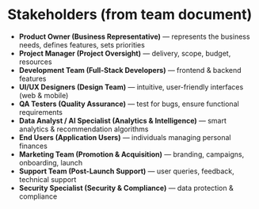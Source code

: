 # Stakeholders (from team document)

- **Product Owner (Business Representative)** — represents the business needs, defines features, sets priorities  
- **Project Manager (Project Oversight)** — delivery, scope, budget, resources  
- **Development Team (Full-Stack Developers)** — frontend & backend features  
- **UI/UX Designers (Design Team)** — intuitive, user-friendly interfaces (web & mobile)  
- **QA Testers (Quality Assurance)** — test for bugs, ensure functional requirements  
- **Data Analyst / AI Specialist (Analytics & Intelligence)** — smart analytics & recommendation algorithms  
- **End Users (Application Users)** — individuals managing personal finances  
- **Marketing Team (Promotion & Acquisition)** — branding, campaigns, onboarding, launch  
- **Support Team (Post-Launch Support)** — user queries, feedback, technical support  
- **Security Specialist (Security & Compliance)** — data protection & compliance
